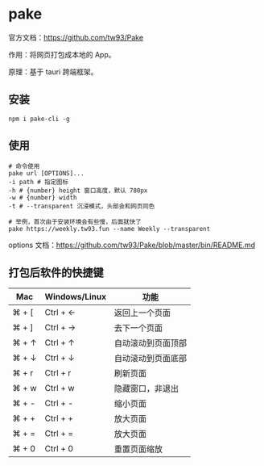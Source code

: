 # pake

官方文档：https://github.com/tw93/Pake

作用：将网页打包成本地的 App。

原理：基于 tauri 跨端框架。

## 安装

```shell
npm i pake-cli -g
```



## 使用

```shell
# 命令使用
pake url [OPTIONS]...
-i path # 指定图标
-h # {number} height 窗口高度，默认 780px
-w # {number} width
-t # --transparent 沉浸模式，头部会和网页同色

# 举例，首次由于安装环境会有些慢，后面就快了
pake https://weekly.tw93.fun --name Weekly --transparent
```

options 文档：https://github.com/tw93/Pake/blob/master/bin/README.md



## 打包后软件的快捷键

| Mac   | Windows/Linux | 功能               |
| ----- | ------------- | ------------------ |
| ⌘ + [ | Ctrl + ←      | 返回上一个页面     |
| ⌘ + ] | Ctrl + →      | 去下一个页面       |
| ⌘ + ↑ | Ctrl + ↑      | 自动滚动到页面顶部 |
| ⌘ + ↓ | Ctrl + ↓      | 自动滚动到页面底部 |
| ⌘ + r | Ctrl + r      | 刷新页面           |
| ⌘ + w | Ctrl + w      | 隐藏窗口，非退出   |
| ⌘ + - | Ctrl + -      | 缩小页面           |
| ⌘ + + | Ctrl + +      | 放大页面           |
| ⌘ + = | Ctrl + =      | 放大页面           |
| ⌘ + 0 | Ctrl + 0      | 重置页面缩放       |